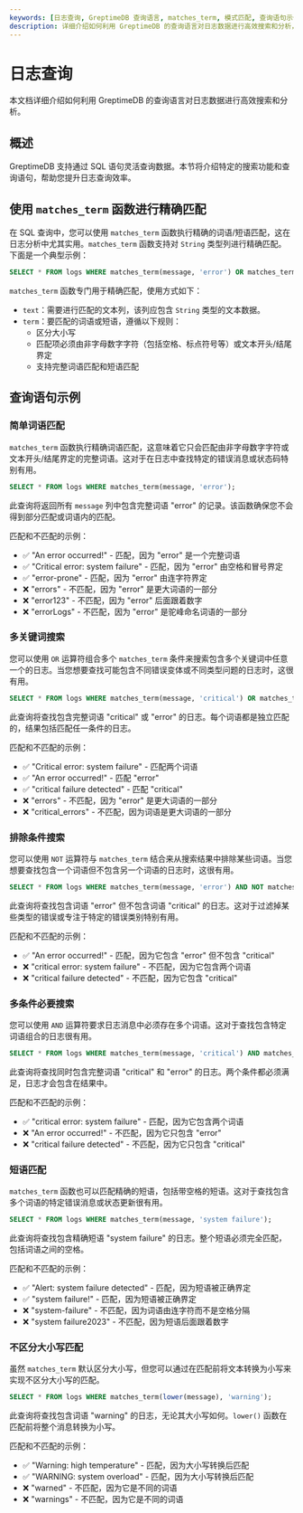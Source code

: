 ```yaml
---
keywords: [日志查询, GreptimeDB 查询语言, matches_term, 模式匹配, 查询语句示例]
description: 详细介绍如何利用 GreptimeDB 的查询语言对日志数据进行高效搜索和分析，包括使用 matches_term 函数进行精确匹配。
---
```


# 日志查询

本文档详细介绍如何利用 GreptimeDB 的查询语言对日志数据进行高效搜索和分析。

## 概述

GreptimeDB 支持通过 SQL 语句灵活查询数据。本节将介绍特定的搜索功能和查询语句，帮助您提升日志查询效率。

## 使用 `matches_term` 函数进行精确匹配

在 SQL 查询中，您可以使用 `matches_term` 函数执行精确的词语/短语匹配，这在日志分析中尤其实用。`matches_term` 函数支持对 `String` 类型列进行精确匹配。下面是一个典型示例：

```sql
SELECT * FROM logs WHERE matches_term(message, 'error') OR matches_term(message, 'fail');
```

`matches_term` 函数专门用于精确匹配，使用方式如下：

- `text`：需要进行匹配的文本列，该列应包含 `String` 类型的文本数据。
- `term`：要匹配的词语或短语，遵循以下规则：
  - 区分大小写
  - 匹配项必须由非字母数字字符（包括空格、标点符号等）或文本开头/结尾界定
  - 支持完整词语匹配和短语匹配

## 查询语句示例

### 简单词语匹配

`matches_term` 函数执行精确词语匹配，这意味着它只会匹配由非字母数字字符或文本开头/结尾界定的完整词语。这对于在日志中查找特定的错误消息或状态码特别有用。

```sql
SELECT * FROM logs WHERE matches_term(message, 'error');
```

此查询将返回所有 `message` 列中包含完整词语 "error" 的记录。该函数确保您不会得到部分匹配或词语内的匹配。

匹配和不匹配的示例：
- ✅ "An error occurred!" - 匹配，因为 "error" 是一个完整词语
- ✅ "Critical error: system failure" - 匹配，因为 "error" 由空格和冒号界定
- ✅ "error-prone" - 匹配，因为 "error" 由连字符界定
- ❌ "errors" - 不匹配，因为 "error" 是更大词语的一部分
- ❌ "error123" - 不匹配，因为 "error" 后面跟着数字
- ❌ "errorLogs" - 不匹配，因为 "error" 是驼峰命名词语的一部分

### 多关键词搜索

您可以使用 `OR` 运算符组合多个 `matches_term` 条件来搜索包含多个关键词中任意一个的日志。当您想要查找可能包含不同错误变体或不同类型问题的日志时，这很有用。

```sql
SELECT * FROM logs WHERE matches_term(message, 'critical') OR matches_term(message, 'error');
```

此查询将查找包含完整词语 "critical" 或 "error" 的日志。每个词语都是独立匹配的，结果包括匹配任一条件的日志。

匹配和不匹配的示例：
- ✅ "Critical error: system failure" - 匹配两个词语
- ✅ "An error occurred!" - 匹配 "error"
- ✅ "critical failure detected" - 匹配 "critical"
- ❌ "errors" - 不匹配，因为 "error" 是更大词语的一部分
- ❌ "critical_errors" - 不匹配，因为词语是更大词语的一部分

### 排除条件搜索

您可以使用 `NOT` 运算符与 `matches_term` 结合来从搜索结果中排除某些词语。当您想要查找包含一个词语但不包含另一个词语的日志时，这很有用。

```sql
SELECT * FROM logs WHERE matches_term(message, 'error') AND NOT matches_term(message, 'critical');
```

此查询将查找包含词语 "error" 但不包含词语 "critical" 的日志。这对于过滤掉某些类型的错误或专注于特定的错误类别特别有用。

匹配和不匹配的示例：
- ✅ "An error occurred!" - 匹配，因为它包含 "error" 但不包含 "critical"
- ❌ "critical error: system failure" - 不匹配，因为它包含两个词语
- ❌ "critical failure detected" - 不匹配，因为它包含 "critical"

### 多条件必要搜索

您可以使用 `AND` 运算符要求日志消息中必须存在多个词语。这对于查找包含特定词语组合的日志很有用。

```sql
SELECT * FROM logs WHERE matches_term(message, 'critical') AND matches_term(message, 'error');
```

此查询将查找同时包含完整词语 "critical" 和 "error" 的日志。两个条件都必须满足，日志才会包含在结果中。

匹配和不匹配的示例：
- ✅ "critical error: system failure" - 匹配，因为它包含两个词语
- ❌ "An error occurred!" - 不匹配，因为它只包含 "error"
- ❌ "critical failure detected" - 不匹配，因为它只包含 "critical"

### 短语匹配

`matches_term` 函数也可以匹配精确的短语，包括带空格的短语。这对于查找包含多个词语的特定错误消息或状态更新很有用。

```sql
SELECT * FROM logs WHERE matches_term(message, 'system failure');
```

此查询将查找包含精确短语 "system failure" 的日志。整个短语必须完全匹配，包括词语之间的空格。

匹配和不匹配的示例：
- ✅ "Alert: system failure detected" - 匹配，因为短语被正确界定
- ✅ "system failure!" - 匹配，因为短语被正确界定
- ❌ "system-failure" - 不匹配，因为词语由连字符而不是空格分隔
- ❌ "system failure2023" - 不匹配，因为短语后面跟着数字

### 不区分大小写匹配

虽然 `matches_term` 默认区分大小写，但您可以通过在匹配前将文本转换为小写来实现不区分大小写的匹配。

```sql
SELECT * FROM logs WHERE matches_term(lower(message), 'warning');
```

此查询将查找包含词语 "warning" 的日志，无论其大小写如何。`lower()` 函数在匹配前将整个消息转换为小写。

匹配和不匹配的示例：
- ✅ "Warning: high temperature" - 匹配，因为大小写转换后匹配
- ✅ "WARNING: system overload" - 匹配，因为大小写转换后匹配
- ❌ "warned" - 不匹配，因为它是不同的词语
- ❌ "warnings" - 不匹配，因为它是不同的词语
